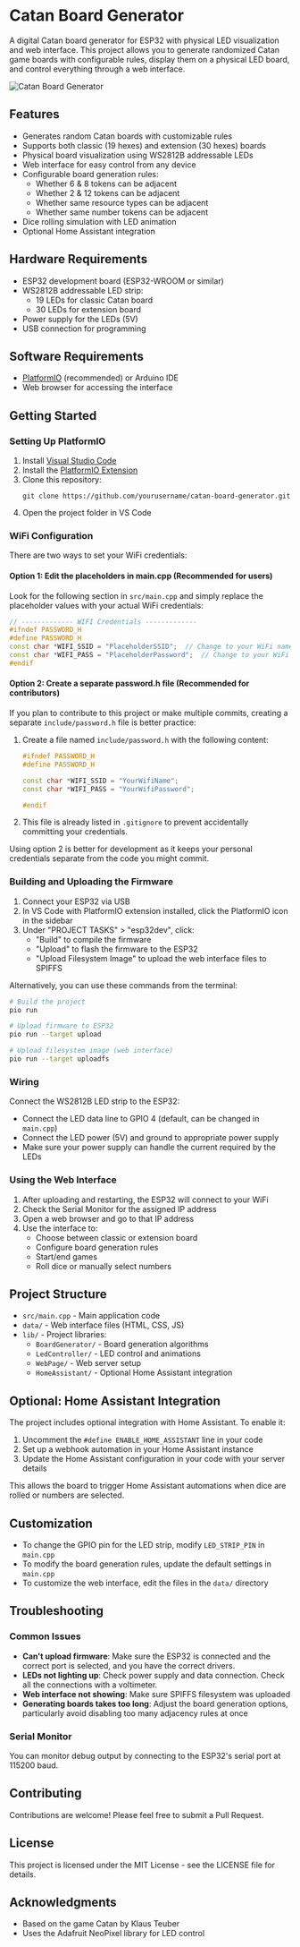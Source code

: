 # Catan Board Generator

A digital Catan board generator for ESP32 with physical LED visualization and web interface. This project allows you to generate randomized Catan game boards with configurable rules, display them on a physical LED board, and control everything through a web interface.

![Catan Board Generator](https://github.com/yourusername/catan-board-generator/raw/main/images/board-example.jpg)

## Features

- Generates random Catan boards with customizable rules
- Supports both classic (19 hexes) and extension (30 hexes) boards
- Physical board visualization using WS2812B addressable LEDs
- Web interface for easy control from any device
- Configurable board generation rules:
  - Whether 6 & 8 tokens can be adjacent
  - Whether 2 & 12 tokens can be adjacent
  - Whether same resource types can be adjacent
  - Whether same number tokens can be adjacent
- Dice rolling simulation with LED animation
- Optional Home Assistant integration

## Hardware Requirements

- ESP32 development board (ESP32-WROOM or similar)
- WS2812B addressable LED strip:
  - 19 LEDs for classic Catan board
  - 30 LEDs for extension board
- Power supply for the LEDs (5V)
- USB connection for programming

## Software Requirements

- [PlatformIO](https://platformio.org/) (recommended) or Arduino IDE
- Web browser for accessing the interface

## Getting Started

### Setting Up PlatformIO

1. Install [Visual Studio Code](https://code.visualstudio.com/)
2. Install the [PlatformIO Extension](https://platformio.org/install/ide?install=vscode)
3. Clone this repository:
   ```
   git clone https://github.com/yourusername/catan-board-generator.git
   ```
4. Open the project folder in VS Code

### WiFi Configuration

There are two ways to set your WiFi credentials:

#### Option 1: Edit the placeholders in main.cpp (Recommended for users)

Look for the following section in `src/main.cpp` and simply replace the placeholder values with your actual WiFi credentials:

```cpp
// ------------- WIFI Credentials -------------
#ifndef PASSWORD_H
#define PASSWORD_H
const char *WIFI_SSID = "PlaceholderSSID";  // Change to your WiFi name
const char *WIFI_PASS = "PlaceholderPassword";  // Change to your WiFi password
#endif
```

#### Option 2: Create a separate password.h file (Recommended for contributors)

If you plan to contribute to this project or make multiple commits, creating a separate `include/password.h` file is better practice:

1. Create a file named `include/password.h` with the following content:
   ```cpp
   #ifndef PASSWORD_H
   #define PASSWORD_H
   
   const char *WIFI_SSID = "YourWifiName";
   const char *WIFI_PASS = "YourWifiPassword";
   
   #endif
   ```

2. This file is already listed in `.gitignore` to prevent accidentally committing your credentials.

Using option 2 is better for development as it keeps your personal credentials separate from the code you might commit.

### Building and Uploading the Firmware

1. Connect your ESP32 via USB
2. In VS Code with PlatformIO extension installed, click the PlatformIO icon in the sidebar
3. Under "PROJECT TASKS" > "esp32dev", click:
   - "Build" to compile the firmware
   - "Upload" to flash the firmware to the ESP32
   - "Upload Filesystem Image" to upload the web interface files to SPIFFS

Alternatively, you can use these commands from the terminal:

```bash
# Build the project
pio run

# Upload firmware to ESP32
pio run --target upload

# Upload filesystem image (web interface)
pio run --target uploadfs
```

### Wiring

Connect the WS2812B LED strip to the ESP32:
- Connect the LED data line to GPIO 4 (default, can be changed in `main.cpp`)
- Connect the LED power (5V) and ground to appropriate power supply
- Make sure your power supply can handle the current required by the LEDs

### Using the Web Interface

1. After uploading and restarting, the ESP32 will connect to your WiFi
2. Check the Serial Monitor for the assigned IP address
3. Open a web browser and go to that IP address
4. Use the interface to:
   - Choose between classic or extension board
   - Configure board generation rules
   - Start/end games
   - Roll dice or manually select numbers

## Project Structure

- `src/main.cpp` - Main application code
- `data/` - Web interface files (HTML, CSS, JS)
- `lib/` - Project libraries:
  - `BoardGenerator/` - Board generation algorithms
  - `LedController/` - LED control and animations
  - `WebPage/` - Web server setup
  - `HomeAssistant/` - Optional Home Assistant integration

## Optional: Home Assistant Integration

The project includes optional integration with Home Assistant. To enable it:

1. Uncomment the `#define ENABLE_HOME_ASSISTANT` line in your code
2. Set up a webhook automation in your Home Assistant instance
3. Update the Home Assistant configuration in your code with your server details

This allows the board to trigger Home Assistant automations when dice are rolled or numbers are selected.

## Customization

- To change the GPIO pin for the LED strip, modify `LED_STRIP_PIN` in `main.cpp`
- To modify the board generation rules, update the default settings in `main.cpp`
- To customize the web interface, edit the files in the `data/` directory

## Troubleshooting

### Common Issues

- **Can't upload firmware**: Make sure the ESP32 is connected and the correct port is selected, and you have the correct drivers.
- **LEDs not lighting up**: Check power supply and data connection. Check all the connections with a voltimeter.
- **Web interface not showing**: Make sure SPIFFS filesystem was uploaded
- **Generating boards takes too long**: Adjust the board generation options, particularly avoid disabling too many adjacency rules at once

### Serial Monitor

You can monitor debug output by connecting to the ESP32's serial port at 115200 baud.

## Contributing

Contributions are welcome! Please feel free to submit a Pull Request.

## License

This project is licensed under the MIT License - see the LICENSE file for details.

## Acknowledgments

- Based on the game Catan by Klaus Teuber
- Uses the Adafruit NeoPixel library for LED control
